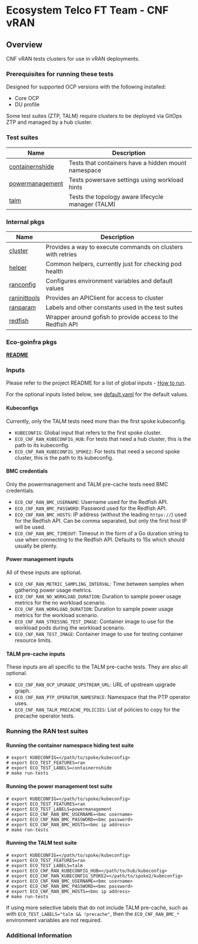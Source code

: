 # Ecosystem Telco FT Team - CNF vRAN

## Overview

CNF vRAN tests clusters for use in vRAN deployments.

### Prerequisites for running these tests

Designed for supported OCP versions with the following installed:

* Core OCP
* DU profile

Some test suites (ZTP, TALM) require clusters to be deployed via GitOps ZTP and managed by a hub cluster.

### Test suites

| Name                                                             | Description                                         |
|------------------------------------------------------------------|-----------------------------------------------------|
| [containernshide](containernshide/containernshide_suite_test.go) | Tests that containers have a hidden mount namespace |
| [powermanagement](powermanagement/powermanagement_suite_test.go) | Tests powersave settings using workload hints       |
| [talm](talm/talm_suite_test.go)                                  | Tests the topology aware lifecycle manager (TALM)   |

### Internal pkgs

| Name                                                 | Description                                                 |
|------------------------------------------------------|-------------------------------------------------------------|
| [cluster](internal/cluster/cluster.go)               | Provides a way to execute commands on clusters with retries |
| [helper](internal/helper/helper.go)                  | Common helpers, currently just for checking pod health      |
| [ranconfig](internal/ranconfig/config.go)            | Configures environment variables and default values         |
| [raninittools](internal/raninittools/raninitools.go) | Provides an APIClient for access to cluster                 |
| [ranparam](internal/ranparam/const.go)               | Labels and other constants used in the test suites          |
| [redfish](internal/redfish/redfish.go)               | Wrapper around gofish to provide access to the Redfish API  |

### Eco-goinfra pkgs

[**README**](https://github.com/openshift-kni/eco-goinfra#readme)

### Inputs

Please refer to the project README for a list of global inputs - [How to run](../../../README.md#how-to-run).

For the optional inputs listed below, see [default.yaml](internal/ranconfig/default.yaml) for the default values.

#### Kubeconfigs

Currently, only the TALM tests need more than the first spoke kubeconfig.

- `KUBECONFIG`: Global input that refers to the first spoke cluster.
- `ECO_CNF_RAN_KUBECONFIG_HUB`: For tests that need a hub cluster, this is the path to its kubeconfig.
- `ECO_CNF_RAN_KUBECONFIG_SPOKE2`: For tests that need a second spoke cluster, this is the path to its kubeconfig.

#### BMC credentials

Only the powermanagement and TALM pre-cache tests need BMC credentials.

- `ECO_CNF_RAN_BMC_USERNAME`: Username used for the Redfish API.
- `ECO_CNF_RAN_BMC_PASSWORD`: Password used for the Redfish API.
- `ECO_CNF_RAN_BMC_HOSTS`: IP address (without the leading `https://`) used for the Redfish API. Can be comma separated, but only the first host IP will be used.
- `ECO_CNF_RAN_BMC_TIMEOUT`: Timeout in the form of a Go duration string to use when connecting to the Redfish API. Defaults to 15s which should usually be plenty.

#### Power management inputs

All of these inputs are optional.

- `ECO_CNF_RAN_METRIC_SAMPLING_INTERVAL`: Time between samples when gathering power usage metrics.
- `ECO_CNF_RAN_NO_WORKLOAD_DURATION`: Duration to sample power usage metrics for the no workload scenario.
- `ECO_CNF_RAN_WORKLOAD_DURATION`: Duration to sample power usage metrics for the workload scenario.
- `ECO_CNF_RAN_STRESSNG_TEST_IMAGE`: Container image to use for the workload pods during the workload scenario.
- `ECO_CNF_RAN_TEST_IMAGE`: Container image to use for testing container resource limits.

#### TALM pre-cache inputs

These inputs are all specific to the TALM pre-cache tests. They are also all optional.

- `ECO_CNF_RAN_OCP_UPGRADE_UPSTREAM_URL`: URL of upstream upgrade graph.
- `ECO_CNF_RAN_PTP_OPERATOR_NAMESPACE`: Namespace that the PTP operator uses.
- `ECO_CNF_RAN_TALM_PRECACHE_POLICIES`: List of policies to copy for the precache operator tests.

### Running the RAN test suites

#### Running the container namespace hiding test suite

```
# export KUBECONFIG=</path/to/spoke/kubeconfig>
# export ECO_TEST_FEATURES=ran
# export ECO_TEST_LABELS=containernshide
# make run-tests
```

#### Running the power management test suite

```
# export KUBECONFIG=</path/to/spoke/kubeconfig>
# export ECO_TEST_FEATURES=ran
# export ECO_TEST_LABELS=powermanagement
# export ECO_CNF_RAN_BMC_USERNAME=<bmc username>
# export ECO_CNF_RAN_BMC_PASSWORD=<bmc password>
# export ECO_CNF_RAN_BMC_HOSTS=<bmc ip address>
# make run-tests
```

#### Running the TALM test suite

```
# export KUBECONFIG=</path/to/spoke/kubeconfig>
# export ECO_TEST_FEATURES=ran
# export ECO_TEST_LABELS=talm
# export ECO_CNF_RAN_KUBECONFIG_HUB=</path/to/hub/kubeconfig>
# export ECO_CNF_RAN_KUBECONFIG_SPOKE2=</path/to/spoke2/kubeconfig>
# export ECO_CNF_RAN_BMC_USERNAME=<bmc username>
# export ECO_CNF_RAN_BMC_PASSWORD=<bmc password>
# export ECO_CNF_RAN_BMC_HOSTS=<bmc ip address>
# make run-tests
```

If using more selective labels that do not include TALM pre-cache, such as with `ECO_TEST_LABELS="talm && !precache"`, then the `ECO_CNF_RAN_BMC_*` environment variables are not required.

### Additional Information
